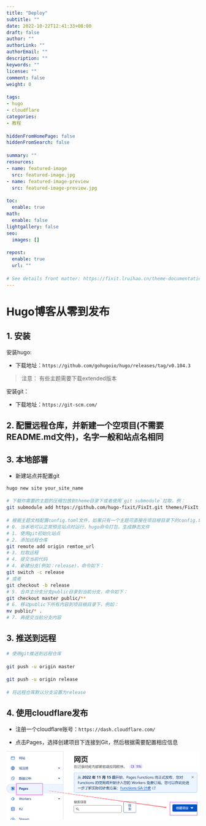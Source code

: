 ```yaml
---
title: "Deploy"
subtitle: ""
date: 2022-10-22T12:41:33+08:00
draft: false
author: ""
authorLink: ""
authorEmail: ""
description: ""
keywords: ""
license: ""
comment: false
weight: 0

tags:
- hugo
- cloudflare
categories:
- 教程

hiddenFromHomePage: false
hiddenFromSearch: false

summary: ""
resources:
- name: featured-image
  src: featured-image.jpg
- name: featured-image-preview
  src: featured-image-preview.jpg

toc:
  enable: true
math:
  enable: false
lightgallery: false
seo:
  images: []

repost:
  enable: true
  url: ""

# See details front matter: https://fixit.lruihao.cn/theme-documentation-content/#front-matter
---
```


<!--more-->

# Hugo博客从零到发布

## 1. 安装

安装hugo:

- 下载地址：`https://github.com/gohugoio/hugo/releases/tag/v0.104.3`

> 注意： 有些主题需要下载extended版本

安装git：

- 下载地址：`https://git-scm.com/`

## 2. 配置远程仓库，并新建一个空项目(不需要README.md文件)，名字一般和站点名相同


## 3. 本地部署

- 新建站点并配置git
```bash
hugo new site your_site_name

# 下载你需要的主题的压缩包放到theme目录下或者使用`git submodule`拉取，例：
git submodule add https://github.com/hugo-fixit/FixIt.git themes/FixIt

# 根据主题文档配置config.toml文件，如果只有一个主题可直接在项目根目录下的config.toml文件配置
# 0. 当本地可以正常预览站点时运行，hugo命令打包，生成静态文件
# 1. 使用git初始化站点
# 2. 添加远程仓库
git remote add origin remtoe_url
# 3. 拉取远程
# 4. 提交当前代码
# 4. 新建分支(例如：release)，命令如下：
git switch -c release 
# 或者
git checkout -b release
# 5. 合并主分支分支public目录到当前分支，命令如下：
git checkout master public/**
# 6. 移动public下所有内容到项目根目录下，例如：
mv public/* .
# 7. 再提交当前分支内容
```


## 3. 推送到远程

```bash
# 使用git推送到远程仓库

git push -u origin master

git push -u origin release

# 将远程仓库默认分支设置为release

```

## 4. 使用cloudflare发布

- 注册一个cloudflare账号：`https://dash.cloudflare.com/`

- 点击Pages，选择创建项目下连接到Git，然后根据需要配置相应信息

![创建项目](../../resources/_gen/images/create.png)